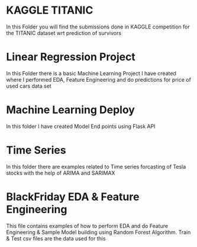 # KAGGLE TITANIC
In this Folder you will find the submissions done in KAGGLE competition for the TITANIC dataset wrt prediction of survivors

# Linear Regression Project
In this Folder there is a basic Machine Learning Project I have created where I performed EDA, Feature Engineering and do predictions for price of used cars data set  

# Machine Learning Deploy
In this folder I have created Model End points using Flask API 

# Time Series
In this folder there are examples related to Time series forcasting of Tesla stocks with the help of ARIMA and SARIMAX 

# BlackFriday EDA & Feature Engineering
This file contains examples of how to perform EDA and do Feature Engineering & Sample Model building using Random Forest Algorithm. Train & Test csv files are the data used for this



